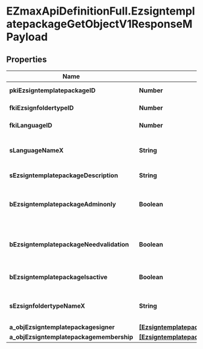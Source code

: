 # EZmaxApiDefinitionFull.EzsigntemplatepackageGetObjectV1ResponseMPayload

## Properties

Name | Type | Description | Notes
------------ | ------------- | ------------- | -------------
**pkiEzsigntemplatepackageID** | **Number** | The unique ID of the Ezsigntemplatepackage | 
**fkiEzsignfoldertypeID** | **Number** | The unique ID of the Ezsignfoldertype. | 
**fkiLanguageID** | **Number** | The unique ID of the Language.  Valid values:  |Value|Description| |-|-| |1|French| |2|English| | 
**sLanguageNameX** | **String** | The Name of the Language in the language of the requester | 
**sEzsigntemplatepackageDescription** | **String** | The description of the Ezsigntemplatepackage | 
**bEzsigntemplatepackageAdminonly** | **Boolean** | Whether the Ezsigntemplatepackage can be accessed by admin users only (eUserType&#x3D;Normal) | 
**bEzsigntemplatepackageNeedvalidation** | **Boolean** | Whether the Ezsignbulksend was automatically modified and needs a manual validation | 
**bEzsigntemplatepackageIsactive** | **Boolean** | Whether the Ezsigntemplatepackage is active or not | 
**sEzsignfoldertypeNameX** | **String** | The name of the Ezsignfoldertype in the language of the requester | 
**a_objEzsigntemplatepackagesigner** | [**[EzsigntemplatepackagesignerResponseCompound]**](EzsigntemplatepackagesignerResponseCompound.md) |  | 
**a_objEzsigntemplatepackagemembership** | [**[EzsigntemplatepackagemembershipResponseCompound]**](EzsigntemplatepackagemembershipResponseCompound.md) |  | 


